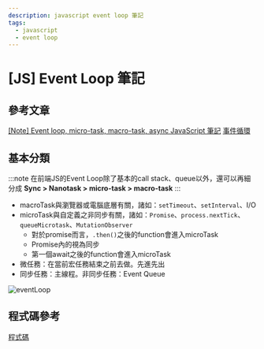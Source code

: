 ```yaml
---
description: javascript event loop 筆記
tags:
  - javascript
  - event loop
---
```


# [JS] Event Loop 筆記

## 參考文章
[[Note] Event loop, micro-task, macro-task, async JavaScript 筆記](https://pjchender.dev/javascript/note-event-loop-microtask/)
[事件循環](https://github.com/febobo/web-interview/issues/73)
## 基本分類
:::note
在前端JS的Event Loop除了基本的call stack、queue以外，還可以再細分成 **Sync > Nanotask > micro-task > macro-task**
:::

* macroTask與瀏覽器或電腦底層有關，諸如：`setTimeout`、`setInterval`、I/O
* microTask與自定義之非同步有關，諸如：`Promise`、`process.nextTick`、`queueMicrotask`、`MutationObserver`
  * 對於promise而言，`.then()`之後的function會進入microTask
  * Promise內的視為同步
  * 第一個await之後的function會進入microTask
* 微任務：在當前宏任務結束之前去做。先進先出
* 同步任務：主線程。非同步任務：Event Queue


![eventLoop](https://camo.githubusercontent.com/0543b7e9ab5a20ebb98cedb05365abc3457902fdf6134b4d892f9859d7c8a656/68747470733a2f2f7374617469632e7675652d6a732e636f6d2f36653830653565302d376362382d313165622d383566362d3666616337376330633962332e706e67)
## 程式碼參考
[程式碼](https://pjchender.dev/javascript/note-event-loop-microtask/#promise-%E4%B8%AD%E7%9A%84%E7%A8%8B%E5%BC%8F%E6%9C%83%E7%9B%B4%E6%8E%A5%E5%9F%B7%E8%A1%8C%E4%B8%8D%E6%9C%83%E9%80%B2%E5%85%A5-microtaskthen-%E4%B8%AD%E7%9A%84%E7%A8%8B%E5%BC%8F%E6%89%8D%E6%9C%83%E9%80%B2-microtask)

















